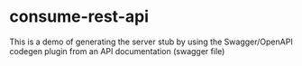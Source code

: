 # consume-rest-api

This is a demo of generating the server stub by using the Swagger/OpenAPI codegen plugin from an API documentation (swagger file)
